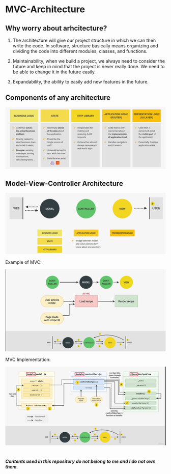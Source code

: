# MVC-Architecture

<h2>Why worry about arhcitecture?</h2>

1) The architecture will give our project structure in which we can then write the code. In software, structure basically means organizing and dividing the code into different modules, classes, and functions.

2) Maintainability, when we build a project, we always need to consider the future and keep in mind that the project is never really done. We need to be able to change it in the future easily.

3) Expandability, the ability to easily add new features in the future.

<h2>Components of any architecture</h2>

![Architecture Components](./img/archi-components.PNG)

<h2>Model-View-Controller Architecture</h2>

![MVC Architecture](./img/mvc-archi.PNG)

Example of MVC:

![MVC Example](./img/mvc-example1.PNG)

MVC Implementation:

![MVC Implementation](./img/mvc-implementation.PNG)

#

**_Contents used in this repository do not belong to me and I do not own them._**
